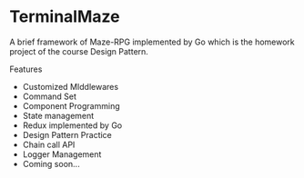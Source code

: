 # TerminalMaze

A brief framework of Maze-RPG implemented by Go which is the homework project of the course Design Pattern.

Features

* Customized MIddlewares
* Command Set
* Component Programming
* State management
* Redux implemented by Go
* Design Pattern Practice
* Chain call API
* Logger Management
* Coming soon...
